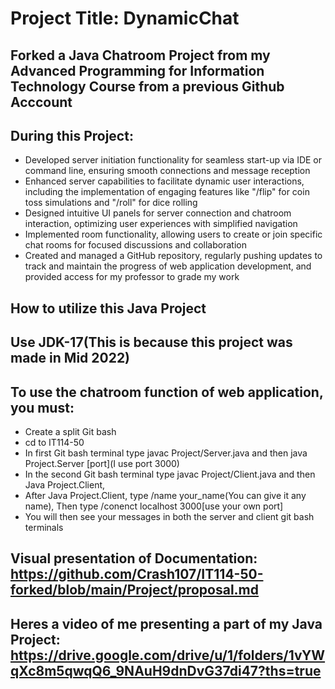 # Project Title: DynamicChat
## Forked a Java Chatroom Project from my Advanced Programming for Information Technology Course from a previous Github Acccount
## During this Project: 
- Developed server initiation functionality for seamless start-up via IDE or command line, ensuring smooth connections and message reception
- Enhanced server capabilities to facilitate dynamic user interactions, including the implementation of engaging features like "/flip" for coin toss simulations and "/roll" for dice rolling
- Designed intuitive UI panels for server connection and chatroom interaction, optimizing user experiences with simplified navigation
- Implemented room functionality, allowing users to create or join specific chat rooms for focused discussions and collaboration
- Created and managed a GitHub repository, regularly pushing updates to track and maintain the progress of web application development, and provided access for my professor to grade my work

## How to utilize this Java Project
## Use JDK-17(This is because this project was made in Mid 2022)
## To use the chatroom function of web application, you must:
- Create a split Git bash
- cd to IT114-50
- In first Git bash terminal type javac Project/Server.java and then java Project.Server [port](I use port 3000)
- In the second Git bash terminal type javac Project/Client.java and then Java Project.Client,
- After Java Project.Client, type /name your_name(You can give it any name), Then type /conenct localhost 3000[use your own port]
- You will then see your messages in both the server and client git bash terminals

## Visual presentation of Documentation: https://github.com/Crash107/IT114-50-forked/blob/main/Project/proposal.md

## Heres a video of me presenting a part of my Java Project: https://drive.google.com/drive/u/1/folders/1vYWqXc8m5qwqQ6_9NAuH9dnDvG37di47?ths=true
